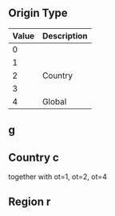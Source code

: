 ## Origin Type
| Value | Description |
|-------|-------------|
| 0     |             |
| 1     |             |
| 2     | Country     |
| 3     |             |
| 4     | Global      |

## g

## Country c
together with ot=1, ot=2, ot=4

## Region r
